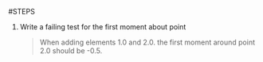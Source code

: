 #STEPS

1. Write a failing test for the first moment about point

	> When adding elements 1.0 and 2.0. the first moment around point 2.0 should be -0.5.


